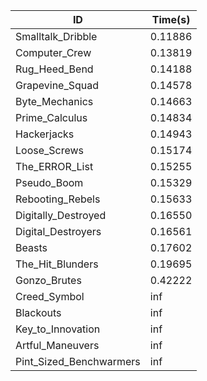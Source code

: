 |ID|Time(s)|
|-|-|
|Smalltalk_Dribble|0.11886|
|Computer_Crew|0.13819|
|Rug_Heed_Bend|0.14188|
|Grapevine_Squad|0.14578|
|Byte_Mechanics|0.14663|
|Prime_Calculus|0.14834|
|Hackerjacks|0.14943|
|Loose_Screws|0.15174|
|The_ERROR_List|0.15255|
|Pseudo_Boom|0.15329|
|Rebooting_Rebels|0.15633|
|Digitally_Destroyed|0.16550|
|Digital_Destroyers|0.16561|
|Beasts|0.17602|
|The_Hit_Blunders|0.19695|
|Gonzo_Brutes|0.42222|
|Creed_Symbol|inf|
|Blackouts|inf|
|Key_to_Innovation|inf|
|Artful_Maneuvers|inf|
|Pint_Sized_Benchwarmers|inf|
